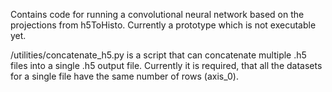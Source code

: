 Contains code for running a convolutional neural network based on the projections from h5ToHisto.
Currently a prototype which is not executable yet.

/utilities/concatenate_h5.py is a script that can concatenate multiple .h5 files into a single .h5 output file. Currently it is required, that all the datasets for a single file have the same number of rows (axis_0).
